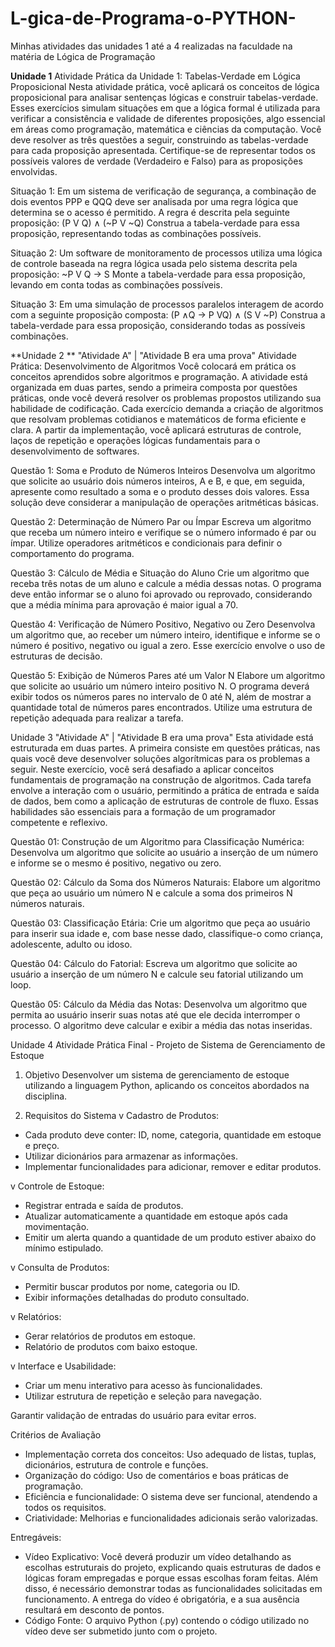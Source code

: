 # L-gica-de-Programa-o-PYTHON-
Minhas atividades das unidades 1 até a 4 realizadas na faculdade na matéria de Lógica de Programação

**Unidade 1**
Atividade Prática da Unidade 1: Tabelas-Verdade em Lógica Proposicional
Nesta atividade prática, você aplicará os conceitos de lógica proposicional para analisar sentenças lógicas e construir tabelas-verdade. Esses exercícios simulam situações em que a lógica formal é utilizada para verificar a consistência e validade de diferentes proposições, algo essencial em áreas como programação, matemática e ciências da computação.
Você deve resolver as três questões a seguir, construindo as tabelas-verdade para cada proposição apresentada. Certifique-se de representar todos os possíveis valores de verdade (Verdadeiro e Falso) para as proposições envolvidas.

Situação 1:
Em um sistema de verificação de segurança, a combinação de dois eventos PPP e QQQ deve ser analisada por uma regra lógica que determina se o acesso é permitido. A regra é descrita pela seguinte proposição: (P V Q) ∧ (~P V ~Q)
Construa a tabela-verdade para essa proposição, representando todas as combinações possíveis.

Situação 2:
Um software de monitoramento de processos utiliza uma lógica de controle baseada na regra lógica usada pelo sistema descrita pela proposição: ~P V Q → S 
Monte a tabela-verdade para essa proposição, levando em conta todas as combinações possíveis.

Situação 3:
Em uma simulação de processos paralelos interagem de acordo com a seguinte proposição composta: (P ∧Q → P VQ) ∧ (S V ~P)
Construa a tabela-verdade para essa proposição, considerando todas as possíveis combinações.

**Unidade 2 ** "Atividade A" | "Atividade B era uma prova"
Atividade Prática: Desenvolvimento de Algoritmos
Você colocará em prática os conceitos aprendidos sobre algoritmos e programação. A atividade está organizada em duas partes, sendo a primeira composta por questões práticas, onde você deverá resolver os problemas propostos utilizando sua habilidade de codificação.
Cada exercício demanda a criação de algoritmos que resolvam problemas cotidianos e matemáticos de forma eficiente e clara. A partir da implementação, você aplicará estruturas de controle, laços de repetição e operações lógicas fundamentais para o desenvolvimento de softwares.

Questão 1: Soma e Produto de Números Inteiros
Desenvolva um algoritmo que solicite ao usuário dois números inteiros, A e B, e que, em seguida, apresente como resultado a soma e o produto desses dois valores. Essa solução deve considerar a manipulação de operações aritméticas básicas.

Questão 2: Determinação de Número Par ou Ímpar
Escreva um algoritmo que receba um número inteiro e verifique se o número informado é par ou ímpar. Utilize operadores aritméticos e condicionais para definir o comportamento do programa.

Questão 3: Cálculo de Média e Situação do Aluno
Crie um algoritmo que receba três notas de um aluno e calcule a média dessas notas. O programa deve então informar se o aluno foi aprovado ou reprovado, considerando que a média mínima para aprovação é maior igual a 70.

Questão 4: Verificação de Número Positivo, Negativo ou Zero
Desenvolva um algoritmo que, ao receber um número inteiro, identifique e informe se o número é positivo, negativo ou igual a zero. Esse exercício envolve o uso de estruturas de decisão.

Questão 5: Exibição de Números Pares até um Valor N
Elabore um algoritmo que solicite ao usuário um número inteiro positivo N. O programa deverá exibir todos os números pares no intervalo de 0 até N, além de mostrar a quantidade total de números pares encontrados. Utilize uma estrutura de repetição adequada para realizar a tarefa.

Unidade 3 "Atividade A" | "Atividade B era uma prova"
Esta atividade está estruturada em duas partes. A primeira consiste em questões práticas, nas quais você deve desenvolver soluções algorítmicas para os problemas a seguir. 
Neste exercício, você será desafiado a aplicar conceitos fundamentais de programação na construção de algoritmos. Cada tarefa envolve a interação com o usuário, permitindo a prática de entrada e saída de dados, bem como a aplicação de estruturas de controle de fluxo. Essas habilidades são essenciais para a formação de um programador competente e reflexivo.

Questão 01: Construção de um Algoritmo para Classificação Numérica:
Desenvolva um algoritmo que solicite ao usuário a inserção de um número e informe se o mesmo é positivo, negativo ou zero.

Questão 02: Cálculo da Soma dos Números Naturais:
Elabore um algoritmo que peça ao usuário um número N e calcule a soma dos primeiros N números naturais. 

Questão 03: Classificação Etária:
Crie um algoritmo que peça ao usuário para inserir sua idade e, com base nesse dado, classifique-o como criança, adolescente, adulto ou idoso. 

Questão 04: Cálculo do Fatorial:
Escreva um algoritmo que solicite ao usuário a inserção de um número N e calcule seu fatorial utilizando um loop. 

Questão 05: Cálculo da Média das Notas:
Desenvolva um algoritmo que permita ao usuário inserir suas notas até que ele decida interromper o processo. O algoritmo deve calcular e exibir a média das notas inseridas.

Unidade 4
Atividade Prática Final - Projeto de Sistema de Gerenciamento de Estoque
1. Objetivo
Desenvolver um sistema de gerenciamento de estoque utilizando a linguagem Python, aplicando os conceitos abordados na disciplina.

2. Requisitos do Sistema
v Cadastro de Produtos:
- Cada produto deve conter: ID, nome, categoria, quantidade em estoque e preço.
- Utilizar dicionários para armazenar as informações.
- Implementar funcionalidades para adicionar, remover e editar produtos.

v Controle de Estoque:
- Registrar entrada e saída de produtos.
- Atualizar automaticamente a quantidade em estoque após cada movimentação.
- Emitir um alerta quando a quantidade de um produto estiver abaixo do mínimo estipulado.

v Consulta de Produtos:
- Permitir buscar produtos por nome, categoria ou ID.
- Exibir informações detalhadas do produto consultado.

v Relatórios:
- Gerar relatórios de produtos em estoque.
- Relatório de produtos com baixo estoque.

v Interface e Usabilidade:
- Criar um menu interativo para acesso às funcionalidades.
- Utilizar estrutura de repetição e seleção para navegação.

Garantir validação de entradas do usuário para evitar erros.

Critérios de Avaliação
- Implementação correta dos conceitos: Uso adequado de listas, tuplas, dicionários, estrutura de controle e funções.
- Organização do código: Uso de comentários e boas práticas de programação.
- Eficiência e funcionalidade: O sistema deve ser funcional, atendendo a todos os requisitos.
- Criatividade: Melhorias e funcionalidades adicionais serão valorizadas.

Entregáveis:
- Vídeo Explicativo: Você deverá produzir um vídeo detalhando as escolhas estruturais do projeto, explicando quais estruturas de dados e lógicas foram empregadas e porque essas escolhas foram feitas. Além disso, é necessário demonstrar todas as funcionalidades solicitadas em funcionamento. A entrega do vídeo é obrigatória, e a sua ausência resultará em desconto de pontos.
- Código Fonte: O arquivo Python (.py) contendo o código utilizado no vídeo deve ser submetido junto com o projeto.
